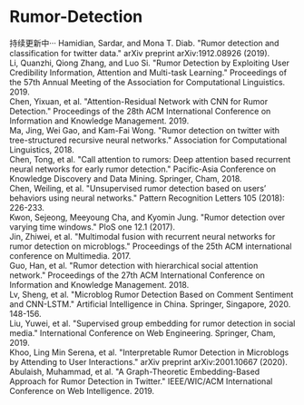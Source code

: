# Rumor-Detection
持续更新中··· 
Hamidian, Sardar, and Mona T. Diab. "Rumor detection and classification for twitter data." arXiv preprint arXiv:1912.08926 (2019).  
Li, Quanzhi, Qiong Zhang, and Luo Si. "Rumor Detection by Exploiting User Credibility Information, Attention and Multi-task Learning." Proceedings of the 57th Annual Meeting of the Association for Computational Linguistics. 2019.  
Chen, Yixuan, et al. "Attention-Residual Network with CNN for Rumor Detection." Proceedings of the 28th ACM International Conference on Information and Knowledge Management. 2019.  
Ma, Jing, Wei Gao, and Kam-Fai Wong. "Rumor detection on twitter with tree-structured recursive neural networks." Association for Computational Linguistics, 2018.  
Chen, Tong, et al. "Call attention to rumors: Deep attention based recurrent neural networks for early rumor detection." Pacific-Asia Conference on Knowledge Discovery and Data Mining. Springer, Cham, 2018.  
Chen, Weiling, et al. "Unsupervised rumor detection based on users’ behaviors using neural networks." Pattern Recognition Letters 105 (2018): 226-233.  
Kwon, Sejeong, Meeyoung Cha, and Kyomin Jung. "Rumor detection over varying time windows." PloS one 12.1 (2017).  
Jin, Zhiwei, et al. "Multimodal fusion with recurrent neural networks for rumor detection on microblogs." Proceedings of the 25th ACM international conference on Multimedia. 2017.  
Guo, Han, et al. "Rumor detection with hierarchical social attention network." Proceedings of the 27th ACM International Conference on Information and Knowledge Management. 2018.  
Lv, Sheng, et al. "Microblog Rumor Detection Based on Comment Sentiment and CNN-LSTM." Artificial Intelligence in China. Springer, Singapore, 2020. 148-156.  
Liu, Yuwei, et al. "Supervised group embedding for rumor detection in social media." International Conference on Web Engineering. Springer, Cham, 2019.  
Khoo, Ling Min Serena, et al. "Interpretable Rumor Detection in Microblogs by Attending to User Interactions." arXiv preprint arXiv:2001.10667 (2020).  
Abulaish, Muhammad, et al. "A Graph-Theoretic Embedding-Based Approach for Rumor Detection in Twitter." IEEE/WIC/ACM International Conference on Web Intelligence. 2019.  
